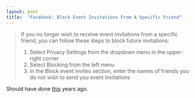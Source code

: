 ```yaml
---
layout: post
title:  "Facebook: Block Event Invitations From A Specific Friend"
---
```


> If you no longer wish to receive event invitations from a specific friend, you can follow these steps to block future invitations:
>
> 1. Select Privacy Settings from the  dropdown menu in the upper-right corner
> 2. Select Blocking from the left menu
> 3. In the Block event invites section, enter the names of friends you do not wish to send you event invitations

Should have done [this](https://www.facebook.com/help/211763458854062/) years ago.
